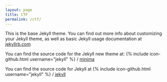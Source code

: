 ```yaml
---
layout: page
title: CTF
permalink: /ctf/
---
```


This is the base Jekyll theme. You can find out more info about customizing your Jekyll theme, as well as basic Jekyll usage documentation at [jekyllrb.com](https://jekyllrb.com/)

You can find the source code for the Jekyll new theme at: {% include icon-github.html username="jekyll" %} / [minima](https://github.com/jekyll/minima)

You can find the source code for Jekyll at {% include icon-github.html username="jekyll" %} / [jekyll](https://github.com/jekyll/jekyll)
